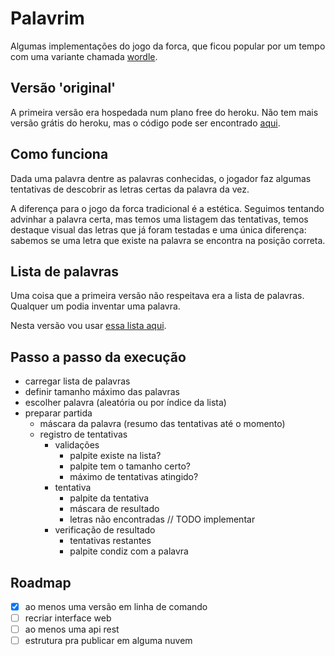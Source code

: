 # Palavrim

Algumas implementações do jogo da forca, que ficou popular por um tempo com uma
variante chamada [wordle](https://www.nytimes.com/games/wordle/index.html).

## Versão 'original'

A primeira versão era hospedada num plano free do heroku. Não tem mais versão
grátis do heroku, mas o código pode ser encontrado [aqui](https://github.com/sombriks/palavrim/tree/version-1.0.0).

## Como funciona

Dada uma palavra dentre as palavras conhecidas, o jogador faz algumas tentativas
de descobrir as letras certas da palavra da vez.

A diferença para o jogo da forca tradicional é a estética. Seguimos tentando
advinhar a palavra certa, mas temos uma listagem das tentativas, temos destaque
visual das letras que já foram testadas e uma única diferença: sabemos se uma
letra que existe na palavra se encontra na posição correta.

## Lista de palavras

Uma coisa que a primeira versão não respeitava era a lista de palavras. Qualquer
um podia inventar uma palavra.

Nesta versão vou usar [essa lista aqui](https://www.ime.usp.br/~pf/dicios/).

## Passo a passo da execução

- carregar lista de palavras
- definir tamanho máximo das palavras
- escolher palavra (aleatória ou por índice da lista)
- preparar partida
  - máscara da palavra (resumo das tentativas até o momento)
  - registro de tentativas
    - validações
      - palpite existe na lista?
      - palpite tem o tamanho certo?
      - máximo de tentativas atingido?
    - tentativa
      - palpite da tentativa
      - máscara de resultado
      - letras não encontradas // TODO implementar
    - verificação de resultado
      - tentativas restantes
      - palpite condiz com a palavra

## Roadmap

- [X] ao menos uma versão em linha de comando
- [ ] recriar interface web
- [ ] ao menos uma api rest
- [ ] estrutura pra publicar em alguma nuvem
